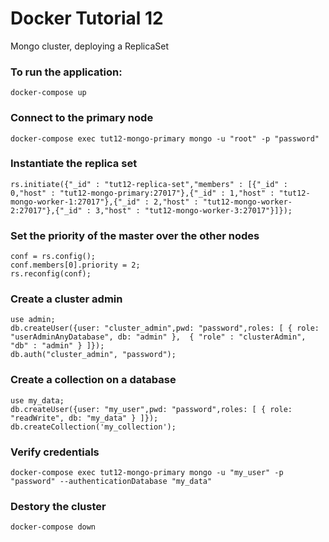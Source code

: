# Docker Tutorial 12

Mongo cluster, deploying a ReplicaSet

### To run the application:
```
docker-compose up
```

### Connect to the primary node
```
docker-compose exec tut12-mongo-primary mongo -u "root" -p "password"
```

### Instantiate the replica set
```
rs.initiate({"_id" : "tut12-replica-set","members" : [{"_id" : 0,"host" : "tut12-mongo-primary:27017"},{"_id" : 1,"host" : "tut12-mongo-worker-1:27017"},{"_id" : 2,"host" : "tut12-mongo-worker-2:27017"},{"_id" : 3,"host" : "tut12-mongo-worker-3:27017"}]});
```

### Set the priority of the master over the other nodes
```
conf = rs.config();
conf.members[0].priority = 2;
rs.reconfig(conf);
```

### Create a cluster admin
```
use admin;
db.createUser({user: "cluster_admin",pwd: "password",roles: [ { role: "userAdminAnyDatabase", db: "admin" },  { "role" : "clusterAdmin", "db" : "admin" } ]});
db.auth("cluster_admin", "password");
```

### Create a collection on a database
```
use my_data;
db.createUser({user: "my_user",pwd: "password",roles: [ { role: "readWrite", db: "my_data" } ]});
db.createCollection('my_collection');
```

### Verify credentials
```
docker-compose exec tut12-mongo-primary mongo -u "my_user" -p "password" --authenticationDatabase "my_data"
```

### Destory the cluster
```
docker-compose down
```
